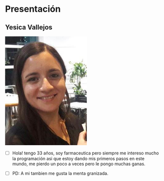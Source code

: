 # Presentación

## Yesica Vallejos

![Foto](FotoPerfil.jpg)


- [ ]  Hola! tengo 33 años, soy farmaceutica pero siempre me intereso mucho la programación asi que estoy dando mis primeros pasos en este mundo, me pierdo un poco a veces pero le pongo muchas ganas.
- [ ]  PD: A mi tambien me gusta la menta granizada.



